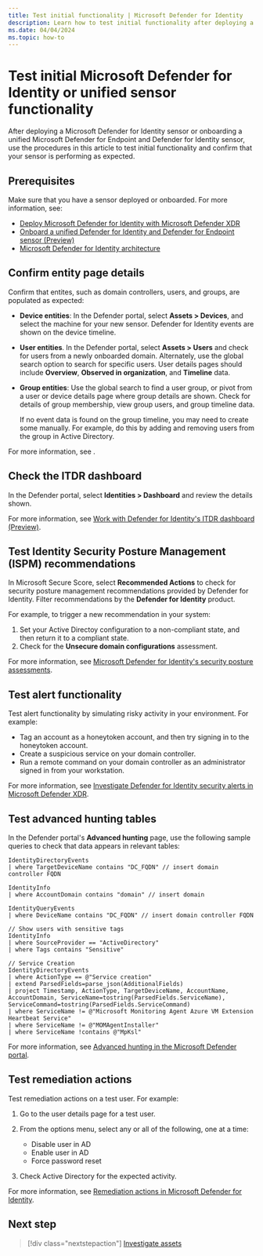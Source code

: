 ```yaml
---
title: Test initial functionality | Microsoft Defender for Identity
description: Learn how to test initial functionality after deploying a Microsoft Defender for Identity or unified sensor.
ms.date: 04/04/2024
ms.topic: how-to
---
```


# Test initial Microsoft Defender for Identity or unified sensor functionality

After deploying a Microsoft Defender for Identity sensor or onboarding a unified Microsoft Defender for Endpoint and Defender for Identity sensor, use the procedures in this article to test initial functionality and confirm that your sensor is performing as expected.

## Prerequisites

Make sure that you have a sensor deployed or onboarded. For more information, see:

- [Deploy Microsoft Defender for Identity with Microsoft Defender XDR](deploy-defender-identity.md)
- [Onboard a unified Defender for Identity and Defender for Endpoint sensor (Preview)](onboard-unified-sensor.md)
- [Microsoft Defender for Identity architecture](../architecture.md)

## Confirm entity page details

Confirm that entites, such as domain controllers, users, and groups, are populated as expected:

- **Device entities**: In the Defender portal, select **Assets > Devices**, and select the machine for your new sensor. Defender for Identity events are shown on the device timeline.

- **User entities**. In the Defender portal, select **Assets > Users** and check for users from a newly onboarded domain. Alternately, use the global search option to search for specific users. User details pages should include **Overview**, **Observed in organization**, and **Timeline** data.

- **Group entities**: Use the global search to find a user group, or pivot from a user or device details page where group details are shown. Check for details of group membership, view group users, and group timeline data.

    If no event data is found on the group timeline, you may need to create some manually. For example, do this by adding and removing users from the group in Active Directory.

For more information, see <xref>.

## Check the ITDR dashboard

In the Defender portal, select **Identities > Dashboard** and review the details shown.

For more information, see [Work with Defender for Identity's ITDR dashboard (Preview)](../dashboard.md).

## Test Identity Security Posture Management (ISPM) recommendations

In Microsoft Secure Score, select **Recommended Actions** to check for security posture management recommendations provided by Defender for Identity. Filter recommendations by the **Defender for Identity** product.

For example, to trigger a new recommendation in your system:

1. Set your Active Directoy configuration to a non-compliant state, and then return it to a compliant state.
1. Check for the **Unsecure domain configurations** assessment.

For more information, see [Microsoft Defender for Identity's security posture assessments](../security-assessment.md).

## Test alert functionality

Test alert functionality by simulating risky activity in your environment. For example:

- Tag an account as a honeytoken account, and then try signing in to the honeytoken account. 
- Create a suspicious service on your domain controller.
- Run a remote command on your domain controller as an administrator signed in from your workstation. 

For more information, see [Investigate Defender for Identity security alerts in Microsoft Defender XDR](../manage-security-alerts.md).

## Test advanced hunting tables

In the Defender portal's **Advanced hunting** page, use the following sample queries to check that data appears in relevant tables:

```kusto
IdentityDirectoryEvents
| where TargetDeviceName contains "DC_FQDN" // insert domain controller FQDN

IdentityInfo 
| where AccountDomain contains "domain" // insert domain

IdentityQueryEvents 
| where DeviceName contains "DC_FQDN" // insert domain controller FQDN

// Show users with sensitive tags
IdentityInfo
| where SourceProvider == "ActiveDirectory"
| where Tags contains "Sensitive"

// Service Creation
IdentityDirectoryEvents
| where ActionType == @"Service creation"
| extend ParsedFields=parse_json(AdditionalFields)
| project Timestamp, ActionType, TargetDeviceName, AccountName, AccountDomain, ServiceName=tostring(ParsedFields.ServiceName), ServiceCommand=tostring(ParsedFields.ServiceCommand)
| where ServiceName != @"Microsoft Monitoring Agent Azure VM Extension Heartbeat Service"
| where ServiceName != @"MOMAgentInstaller"
| where ServiceName !contains @"MpKsl"
```

For more information, see [Advanced hunting in the Microsoft Defender portal](/microsoft-365/security/defender/advanced-hunting-microsoft-defender).

## Test remediation actions

Test remediation actions on a test user. For example:

1. Go to the user details page for a test user.

1. From the options menu, select any or all of the following, one at a time:

    - Disable user in AD
    - Enable user in AD
    - Force password reset

1. Check Active Directory for the expected activity.

For more information, see [Remediation actions in Microsoft Defender for Identity](../remediation-actions.md).

## Next step

> [!div class="nextstepaction"]
> [Investigate assets](../investigate-assets.md)